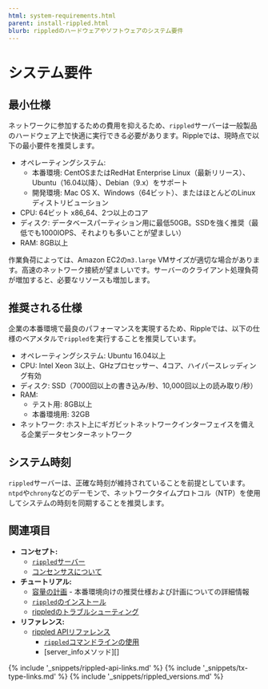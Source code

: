 ```yaml
---
html: system-requirements.html
parent: install-rippled.html
blurb: rippledのハードウェアやソフトウェアのシステム要件
---
```

# システム要件

## 最小仕様

ネットワークに参加するための費用を抑えるため、`rippled`サーバーは一般製品のハードウェア上で快適に実行できる必要があります。Rippleでは、現時点で以下の最小要件を推奨します。

- オペレーティングシステム:
    - 本番環境: CentOSまたはRedHat Enterprise Linux（最新リリース）、Ubuntu（16.04以降）、Debian（9.x）をサポート
    - 開発環境: Mac OS X、Windows（64ビット）、またはほとんどのLinuxディストリビューション
- CPU: 64ビット x86_64、2つ以上のコア
- ディスク: データベースパーティション用に最低50GB。SSDを強く推奨（最低でも1000IOPS、それよりも多いことが望ましい）
- RAM: 8GB以上

作業負荷によっては、Amazon EC2の`m3.large` VMサイズが適切な場合があります。高速のネットワーク接続が望ましいです。サーバーのクライアント処理負荷が増加すると、必要なリソースも増加します。


## 推奨される仕様

企業の本番環境で最良のパフォーマンスを実現するため、Rippleでは、以下の仕様のベアメタルで`rippled`を実行することを推奨しています。

- オペレーティングシステム: Ubuntu 16.04以上
- CPU: Intel Xeon 3以上、GHzプロセッサー、4コア、ハイパースレッディング有効
- ディスク: SSD（7000回以上の書き込み/秒、10,000回以上の読み取り/秒）
- RAM:
  - テスト用: 8GB以上
  - 本番環境用: 32GB
- ネットワーク: ホスト上にギガビットネットワークインターフェイスを備える企業データセンターネットワーク

## システム時刻

`rippled`サーバーは、正確な時刻が維持されていることを前提としています。`ntpd`や`chrony`などのデーモンで、ネットワークタイムプロトコル（NTP）を使用してシステムの時刻を同期することを推奨します。


## 関連項目

- **コンセプト:**
    - [`rippled`サーバー](the-rippled-server.html)
    - [コンセンサスについて](intro-to-consensus.html)
- **チュートリアル:**
    - [容量の計画](capacity-planning.html) - 本番環境向けの推奨仕様および計画についての詳細情報
    - [`rippled`のインストール](install-rippled.html)
    - [rippledのトラブルシューティング](troubleshoot-the-rippled-server.html)
- **リファレンス:**
    - [rippled APIリファレンス](rippled-api.html)
      - [`rippled`コマンドラインの使用](commandline-usage.html)
      - [server_infoメソッド][]


<!--{# common link defs #}-->
{% include '_snippets/rippled-api-links.md' %}
{% include '_snippets/tx-type-links.md' %}
{% include '_snippets/rippled_versions.md' %}
